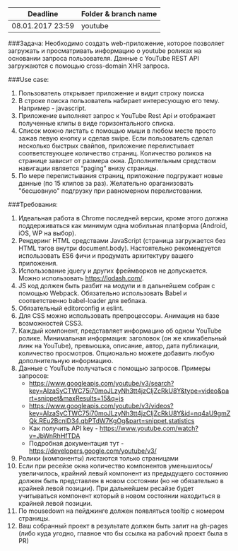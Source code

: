 | Deadline | Folder & branch name |
|----------|-------------|
| 08.01.2017 23:59| youtube |

###Задача:
Необходимо создать web-приложение, которое позволяет загружать и просматривать информацию о youtube роликах на основании запроса пользователя.
Данные с YouTube REST API загружаются с помощью cross-domain XHR запроса.

###Use case:
1. Пользователь открывает приложение и видит строку поиска
2. В строке поиска пользователь набирает интересующую его тему. Например - javascript.
3. Приложение выполняет запрос к YouTube Rest Api и отображает полученные клипы в виде горизонтального списка.
4. Список можно листать с помощью мыши в любом месте просто зажав левую кнопку и сделав swipe. Если пользователь сделал несколько быстрых свайпов, приложение перелистывает соответствующее количество страниц. Количество роликов на странице зависит от размера окна. Дополнительным средством навигации является “paging” внизу страницы.
5. По мере перелистывания страниц, приложение подгружает новые данные (по 15 клипов за раз). Желательно ораганизовать "бесшовную" подгрузку при равномерном перелистовании. 

###Требования:
1. Идеальная работа в Chrome последней версии, кроме этого должна поддерживаться как минимум одна мобильная платформа (Android, iOS, WP на выбор).
2. Рендеринг HTML средствами JavaScript (страница загружается без HTML тэгов внутри document.body). Настоятельно рекомендуется использовать ES6 фичи и продумать архитектуру вашего приложения.
3. Использование jquery и других фреймворков не допускается. Можно использовать https://lodash.com/.
4. JS код должен быть разбит на модули и в дальнейшем собран с помощью Webpack. Обязательно использовать Babel и соответственно babel-loader для вебпака.
5. Обязательный editorconfig и eslint.
6. Для CSS можно использовать препроцессоры. Анимация на базе возможностей CSS3.
7. Каждый компонент, представляет информацию об одном YouTube ролике. Минимальная информация: заголовок (он же кликабельный линк на YouTube), превьюшка, описание, автор, дата публикации, количество просмотров. Опционально можете добавить любую дополнительную информацию.
8. Данные с YouTube получаться с помощью запросов. Примеры запросов:
    - https://www.googleapis.com/youtube/v3/search?key=AIzaSyCTWC75i70moJLzyNh3tt4jzCljZcRkU8Y&type=video&part=snippet&maxResults=15&q=js
    - https://www.googleapis.com/youtube/v3/videos?key=AIzaSyCTWC75i70moJLzyNh3tt4jzCljZcRkU8Y&id=nq4aU9gmZQk,REu2BcnlD34,qbPTdW7KgOg&part=snippet,statistics
    - Как получить API key - https://www.youtube.com/watch?v=JbWnRhHfTDA
    - Подробная документация тут - https://developers.google.com/youtube/v3/
9. Ролики (компоненты) листаются только страницами
10. Если при ресейзе окна количество компонентов уменьшилось/увеличилось, крайний левый компонент из предыдущего состоянию должен быть представлен в новом состоянии (но не обязательно в крайней левой позиции). При дальнейшем ресайзе будет учитываться компонент который  в новом состоянии находиться в крайней левой позиции.
11. По mousedown на пейджинге должен появляться tooltip с номером страницы.
12. Ваш собранный проект в результате должен быть залит на gh-pages (либо куда угодно, главное что бы ссылка на рабочий проект была в PR)
